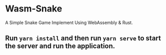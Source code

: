 # Wasm-Snake

A Simple Snake Game Implement Using WebAssembly & Rust.

## Run `yarn install` and then run `yarn serve` to start the server and run the application. 

